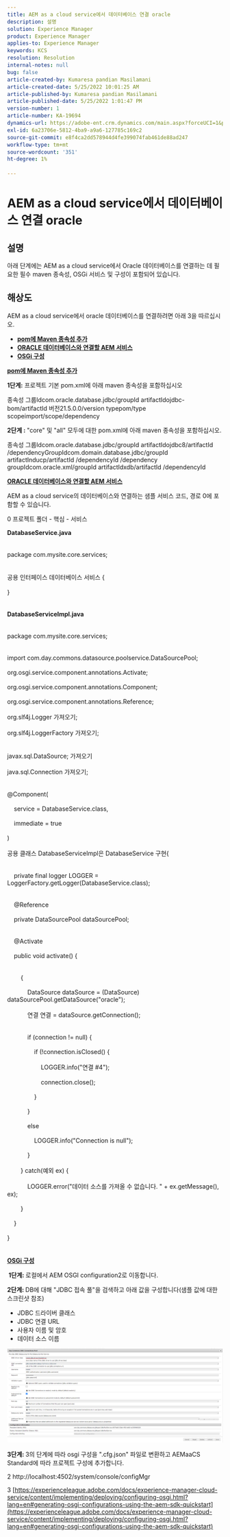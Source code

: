 ```yaml
---
title: AEM as a cloud service에서 데이터베이스 연결 oracle
description: 설명
solution: Experience Manager
product: Experience Manager
applies-to: Experience Manager
keywords: KCS
resolution: Resolution
internal-notes: null
bug: false
article-created-by: Kumaresa pandian Masilamani
article-created-date: 5/25/2022 10:01:25 AM
article-published-by: Kumaresa pandian Masilamani
article-published-date: 5/25/2022 1:01:47 PM
version-number: 1
article-number: KA-19694
dynamics-url: https://adobe-ent.crm.dynamics.com/main.aspx?forceUCI=1&pagetype=entityrecord&etn=knowledgearticle&id=69414ca1-11dc-ec11-a7b6-0022480b073d
exl-id: 6a23706e-5812-4ba9-a9a6-127785c169c2
source-git-commit: e8f4ca2dd578944d4fe399074fab461de88ad247
workflow-type: tm+mt
source-wordcount: '351'
ht-degree: 1%

---
```


# AEM as a cloud service에서 데이터베이스 연결 oracle

## 설명


아래 단계에는 AEM as a cloud service에서 Oracle 데이터베이스를 연결하는 데 필요한 필수 maven 종속성, OSGi 서비스 및 구성이 포함되어 있습니다.


## 해상도


AEM as a cloud service에서 oracle 데이터베이스를 연결하려면 아래 3을 따르십시오.

- <u><b>pom에 Maven 종속성 추가</b></u>
- <u><b>ORACLE 데이터베이스와 연결할 AEM 서비스</b></u>
- <u><b>OSGi 구성</b></u>


<u><b>pom에 Maven 종속성 추가</b></u>

<b>1단계:</b> 프로젝트 기본 pom.xml에 아래 maven 종속성을 포함하십시오

종속성 그룹Idcom.oracle.database.jdbc/groupId artifactIdojdbc-bom/artifactId 버전21.5.0.0/version typepom/type scopeimport/scope/dependency

<b>2단계 : </b>&quot;core&quot; 및 &quot;all&quot; 모두에 대한 pom.xml에 아래 maven 종속성을 포함하십시오.

종속성 그룹Idcom.oracle.database.jdbc/groupId artifactIdojdbc8/artifactId /dependencyGroupIdcom.domain.database.jdbc/groupId artifactInducp/artifactId /dependencyId /dependency groupIdcom.oracle.xml/groupId artifactIdxdb/artifactId /dependencyId

<u><b>ORACLE 데이터베이스와 연결할 AEM 서비스</b></u>

AEM as a cloud service의 데이터베이스와 연결하는 샘플 서비스 코드, 경로 0에 포함할 수 있습니다.

0 프로젝트 폴더 - 핵심 - 서비스

<b>DatabaseService.java</b>
<br><br><br>package com.mysite.core.services;<br> <br><br>공용 인터페이스 데이터베이스 서비스 {<br><br>}<br><br><br>
<b>DatabaseServiceImpl.java</b>
<br><br><br>package com.mysite.core.services;<br> <br><br>import com.day.commons.datasource.poolservice.DataSourcePool;<br><br>org.osgi.service.component.annotations.Activate;<br><br>org.osgi.service.component.annotations.Component;<br><br>org.osgi.service.component.annotations.Reference;<br><br>org.slf4j.Logger 가져오기;<br><br>org.slf4j.LoggerFactory 가져오기;<br> <br><br>javax.sql.DataSource; 가져오기<br><br>java.sql.Connection 가져오기;<br> <br><br>@Component(<br><br>    service = DatabaseService.class,<br><br>    immediate = true<br><br>)<br><br>공용 클래스 DatabaseServiceImpl은 DatabaseService 구현{<br> <br><br>    private final logger LOGGER = LoggerFactory.getLogger(DatabaseService.class);<br> <br><br>    @Reference<br><br>    private DataSourcePool dataSourcePool;<br> <br><br>    @Activate<br><br>    public void activate() {<br> <br><br>        {<br><br>            DataSource dataSource = (DataSource) dataSourcePool.getDataSource(&quot;oracle&quot;);<br><br>            연결 연결 = dataSource.getConnection();<br> <br><br>            if (connection != null) {<br><br>                if (!connection.isClosed() {<br><br>                    LOGGER.info(&quot;연결 #4&quot;);<br><br>                    connection.close();<br><br>                }<br><br>            }<br><br>            else<br><br>                LOGGER.info(&quot;Connection is null&quot;);<br><br>            }<br><br>        } catch(예외 ex) {<br><br>            LOGGER.error(&quot;데이터 소스를 가져올 수 없습니다. &quot; + ex.getMessage(), ex);<br><br>        }<br><br>    }<br><br>}<br><br><br>
<u><b>OSGi 구성</b></u>

<b> 1단계: </b>로컬에서 AEM OSGI configuration2로 이동합니다.

<b>2단계: </b>DB에 대해 &quot;JDBC 접속 풀&quot;을 검색하고 아래 값을 구성합니다(샘플 값에 대한 스크린샷 참조)

- JDBC 드라이버 클래스
- JDBC 연결 URL
- 사용자 이름 및 암호
- 데이터 소스 이름


![](assets/265e1a49-24dc-ec11-a7b6-0022480b073d.png)

<b>3단계: </b>3의 단계에 따라 osgi 구성을 &quot;.cfg.json&quot; 파일로 변환하고 AEMaaCS Standard에 따라 프로젝트 구성에 추가합니다.

2 http://localhost:4502/system/console/configMgr

3 [https://experienceleague.adobe.com/docs/experience-manager-cloud-service/content/implementing/deploying/configuring-osgi.html?lang=en#generating-osgi-configurations-using-the-aem-sdk-quickstart](https://experienceleague.adobe.com/docs/experience-manager-cloud-service/content/implementing/deploying/configuring-osgi.html?lang=en#generating-osgi-configurations-using-the-aem-sdk-quickstart)
